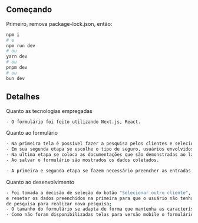 ## Começando
Primeiro, remova package-lock.json, então:

```bash
npm i
# e
npm run dev
# ou
yarn dev
# ou
pnpm dev
# ou
bun dev
```

## Detalhes

Quanto as tecnologias empregadas

```bash
- O formulário foi feito utilizando Next.js, React.
```

Quanto ao formulário

```bash
- Na primeira tela é possível fazer a pesquisa pelos clientes e selecionar-lhe;
- Em sua segunda etapa se escolhe o tipo de seguro, usuários envolvidos e detalhes do serviço;
- Na ultima etapa se coloca as documentações que são demonstradas ao lado com a possibilidade de exclusão;
- Ao salvar o formulário são mostrados os dados coletados.

- A primeira e segunda etapa se fazem necessário preencher as entradas de dados.
```

Quanto ao desenvolvimento

```bash
- Foi tomada a decisão de seleção do botão "Selecionar outro cliente", da segunda etapa, de voltar 
e resetar os dados preenchidos na primeira para que o usuário não tenha de apagar os dados na barra 
de pesquisa para realizar nova pesquisa;
- O tamanho do formulário se adapta de forma que mantenha as características da prototipação;
- Como não foram disponibilizadas telas para versão mobile o formulário possuí tamanho limite.
```


